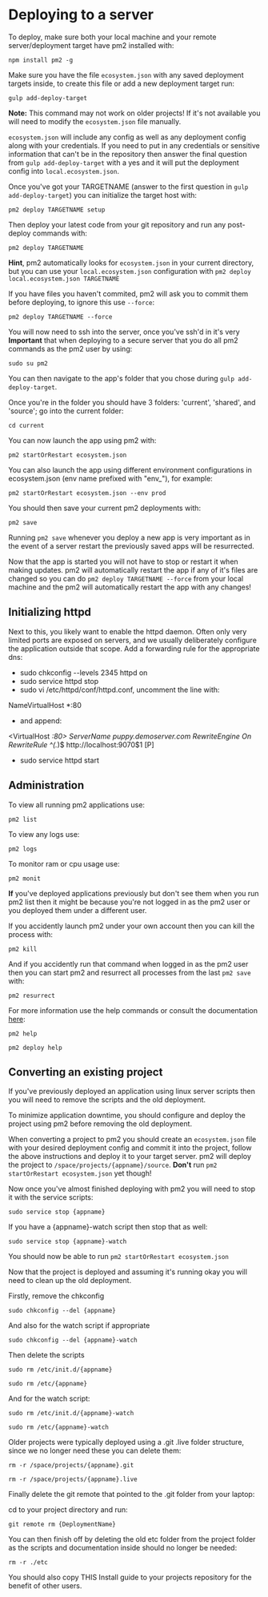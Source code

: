 # Deploying to a server

To deploy, make sure both your local machine and your remote server/deployment target have pm2 installed with:

`npm install pm2 -g`

Make sure you have the file `ecosystem.json` with any saved deployment targets inside, to create this file or add a new deployment target run:

`gulp add-deploy-target`

**Note:** This command may not work on older projects! If it's not available you will need to modify the `ecosystem.json` file manually.

`ecosystem.json` will include any config as well as any deployment config along with your credentials. If you need to put in any credentials or sensitive information that can't be in the repository then answer the final question from `gulp add-deploy-target` with a yes and it will put the deployment config into `local.ecosystem.json`.

Once you've got your TARGETNAME (answer to the first question in `gulp add-deploy-target`) you can initialize the target host with:

`pm2 deploy TARGETNAME setup`

Then deploy your latest code from your git repository and run any post-deploy commands with:

`pm2 deploy TARGETNAME`

**Hint**, pm2 automatically looks for `ecosystem.json` in your current directory, but you can use your `local.ecosystem.json` configuration with `pm2 deploy local.ecosystem.json TARGETNAME`

If you have files you haven't commited, pm2 will ask you to commit them before deploying, to ignore this use `--force`:

`pm2 deploy TARGETNAME --force`

You will now need to ssh into the server, once you've ssh'd in it's very **Important** that when deploying to a secure server that you do all pm2 commands as the pm2 user by using:

`sudo su pm2`

You can then navigate to the app's folder that you chose during `gulp add-deploy-target`.

Once you're in the folder you should have 3 folders: 'current',  'shared', and 'source'; go into the current folder:

`cd current`

You can now launch the app using pm2 with:

`pm2 startOrRestart ecosystem.json`

You can also launch the app using different environment configurations in ecosystem.json (env name prefixed with "env_"), for example:

`pm2 startOrRestart ecosystem.json --env prod`

You should then save your current pm2 deployments with:

`pm2 save`

Running `pm2 save` whenever you deploy a new app is very important as in the event of a server restart the previously saved apps will be resurrected.

Now that the app is started you will not have to stop or restart it when making updates. pm2 will automatically restart the app if any of it's files are changed so you can do `pm2 deploy TARGETNAME --force` from your local machine and the pm2 will automatically restart the app with any changes!

## Initializing httpd

Next to this, you likely want to enable the httpd daemon. Often only very limited ports are exposed on servers, and we usually deliberately configure the application outside that scope. Add a forwarding rule for the appropriate dns:

- sudo chkconfig --levels 2345 httpd on
- sudo service httpd stop
- sudo vi /etc/httpd/conf/httpd.conf, uncomment the line with:

NameVirtualHost *:80

- and append:

<VirtualHost *:80>
  ServerName puppy.demoserver.com
  RewriteEngine On
  RewriteRule ^(.*)$ http://localhost:9070$1 [P]
</VirtualHost>

- sudo service httpd start

## Administration

To view all running pm2 applications use:

`pm2 list`

To view any logs use:

`pm2 logs`

To monitor ram or cpu usage use:

`pm2 monit`

**If** you've deployed applications previously but don't see them when you run pm2 list then it might be because you're not logged in as the pm2 user or you deployed them under a different user.

If you accidently launch pm2 under your own account then you can kill the process with:

`pm2 kill`

And if you accidently run that command when logged in as the pm2 user then you can start pm2 and resurrect all processes from the last `pm2 save` with:

`pm2 resurrect`

For more information use the help commands or consult the documentation [here](http://pm2.keymetrics.io/docs/usage/quick-start/):

`pm2 help`

`pm2 deploy help`

## Converting an existing project

If you've previously deployed an application using linux server scripts then you will need to remove the scripts and the old deployment.

To minimize application downtime, you should configure and deploy the project using pm2 before removing the old deployment.

When converting a project to pm2 you should create an `ecosystem.json` file with your desired deployment config and commit it into the project, follow the above instructions and deploy it to your target server. pm2 will deploy the project to `/space/projects/{appname}/source`. **Don't** run `pm2 startOrRestart ecosystem.json` yet though!

Now once you've almost finished deploying with pm2 you will need to stop it with the service scripts:

`sudo service stop {appname}`

If you have a {appname}-watch script then stop that as well:

`sudo service stop {appname}-watch`

You should now be able to run `pm2 startOrRestart ecosystem.json`

Now that the project is deployed and assuming it's running okay you will need to clean up the old deployment.

Firstly, remove the chkconfig

`sudo chkconfig --del {appname}`

And also for the watch script if appropriate

`sudo chkconfig --del {appname}-watch`

Then delete the scripts

`sudo rm /etc/init.d/{appname}`

`sudo rm /etc/{appname}`

And for the watch script:

`sudo rm /etc/init.d/{appname}-watch`

`sudo rm /etc/{appname}-watch`

Older projects were typically deployed using a .git .live folder structure, since we no longer need these you can delete them:

`rm -r /space/projects/{appname}.git`

`rm -r /space/projects/{appname}.live`

Finally delete the git remote that pointed to the .git folder from your laptop:

cd to your project directory and run:

`git remote rm {DeploymentName}`

You can then finish off by deleting the old etc folder from the project folder as the scripts and documentation inside should no longer be needed:

`rm -r ./etc`

You should also copy THIS Install guide to your projects repository for the benefit of other users.

